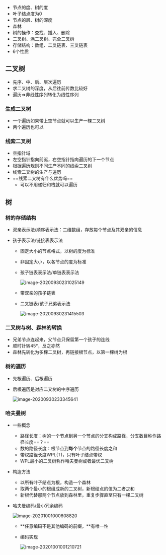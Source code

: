 - 节点的度、树的度
- 叶子结点度为0
- 节点的层、树的深度
- 森林
- 树的操作：查找、插入、删除
- 二叉树、满二叉树、完全二叉树
- 存储结构：数组、二叉链表、三叉链表
- 6个性质

## 二叉树

- 先序、中、后、层次遍历
- 求二叉树的深度，从后往前传数比较好
- 遍历=>非线性序列转化为线性序列

### 生成二叉树

- 一个遍历如果带上空节点就可以生产一棵二叉树
- 两个遍历也可以

### 线索二叉树

- 空指针域
- 左空指针指向前驱，右空指针指向遍历的下一个节点
- 根据遍历规则不同生产不同的线索二叉树
- 线索二叉树的生产与遍历
- ==线索二叉树有什么优势吗==
  - 可以不用递归和栈就可以遍历

## 树

### 树的存储结构

- 双亲表示法/顺序表示法：二维数组，存放每个节点及其双亲的信息

- 孩子表示法/链接表表示法

  - 固定大小的节点格式，以树的度为标准

  - 非固定大小，以各节点的度为标准

  - 孩子链表表示法/单链表表示法

    ![image-20200930231025149](/Users/xinzeng/Documents/GitHub/MyStudy/note/数据结构/image-20200930231025149.png)

  - 带双亲的孩子链表

  - 二叉链表/孩子兄弟表示法

    ![image-20200930231415503](/Users/xinzeng/Documents/GitHub/MyStudy/note/数据结构/image-20200930231415503.png)

### 二叉树与树、森林的转换

- 兄弟节点连起来，父节点只保留第一个孩子的连线
- 顺时针转45&deg;，反之亦然
- 森林先转化为多棵二叉树，再链接根节点，以第一棵树为根

### 树的遍历

- 先根遍历、后根遍历

- 后根遍历是对应二叉树的中序遍历

  ![image-20200930233345641](/Users/xinzeng/Documents/GitHub/MyStudy/note/数据结构/image-20200930233345641.png)

### 哈夫曼树

- 一些概念

  - 路径长度：树的一个节点到另一个节点的分支构成路径，分支数目称作路径长度==？==
  - 数的路径长度：根节点到**每个**节点的路径长度之和
  - 带权路径长度WPL(T)，只有叶子结点带权
  - WPL最小的二叉树称作哈夫曼树或者最优二叉树

- 构造方法

  - 以所有叶子结点为根，构造一个森林
  - 取两个最小的根组成新的二叉树，新根结点的值为二者之和
  - 新根代替那两个节点放到森林里，重复步骤直至只有一棵二叉树

- 哈夫曼编码/最小冗余编码

  ![image-20201001000608820](/Users/xinzeng/Documents/GitHub/MyStudy/note/数据结构/image-20201001000608820.png)

  - **任意编码不是其他编码的前缀，**有唯一性

  - 编码实现

    ![image-20201001001210721](/Users/xinzeng/Documents/GitHub/MyStudy/note/数据结构/image-20201001001210721.png)

    